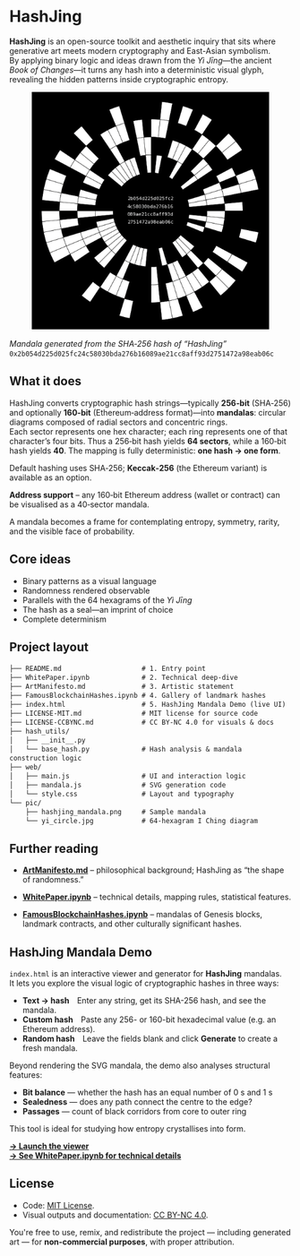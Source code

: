 # HashJing

**HashJing** is an open-source toolkit and aesthetic inquiry that sits where generative art meets modern cryptography and East-Asian symbolism.  
By applying binary logic and ideas drawn from the *Yì Jīng*—the ancient *Book of Changes*—it turns any hash into a deterministic visual glyph, revealing the hidden patterns inside cryptographic entropy.


<figure markdown>
<img src="pic/hashjing_mandala.png" alt="Mandala generated from the SHA‑256 hash of the string “HashJing”"/>
</figure>

*Mandala generated from the SHA‑256 hash of “HashJing”*  
`0x2b054d225d025fc24c58030bda276b16089ae21cc8aff93d2751472a98eab06c`

## What it does

HashJing converts cryptographic hash strings—typically **256‑bit** (SHA‑256) and optionally **160‑bit** (Ethereum‑address format)—into **mandalas**: circular diagrams composed of radial sectors and concentric rings.  
Each sector represents one hex character; each ring represents one of that character’s four bits. Thus a 256‑bit hash yields **64 sectors**, while a 160‑bit hash yields **40**. The mapping is fully deterministic: **one hash → one form**.

Default hashing uses SHA‑256; **Keccak‑256** (the Ethereum variant) is available as an option.

**Address support** – any 160‑bit Ethereum address (wallet or contract) can be visualised as a 40‑sector mandala.

A mandala becomes a frame for contemplating entropy, symmetry, rarity, and the visible face of probability.

## Core ideas

* Binary patterns as a visual language  
* Randomness rendered observable  
* Parallels with the 64 hexagrams of the *Yì Jīng*  
* The hash as a seal—an imprint of choice  
* Complete determinism

## Project layout

```text
├── README.md                    # 1. Entry point
├── WhitePaper.ipynb             # 2. Technical deep-dive
├── ArtManifesto.md              # 3. Artistic statement
├── FamousBlockchainHashes.ipynb # 4. Gallery of landmark hashes
├── index.html                   # 5. HashJing Mandala Demo (live UI)
├── LICENSE-MIT.md               # MIT license for source code
├── LICENSE-CCBYNC.md            # CC BY-NC 4.0 for visuals & docs
├── hash_utils/
│   ├── __init__.py
│   └── base_hash.py             # Hash analysis & mandala construction logic
├── web/
│   ├── main.js                  # UI and interaction logic
│   ├── mandala.js               # SVG generation code
│   └── style.css                # Layout and typography
└── pic/
    ├── hashjing_mandala.png     # Sample mandala
    └── yi_circle.jpg            # 64-hexagram I Ching diagram
```

## Further reading

* [**ArtManifesto.md**](https://github.com/DataSattva/hashjing/blob/main/ArtManifesto.md) – philosophical background; HashJing as “the shape of randomness.”

* [**WhitePaper.ipynb**](https://github.com/DataSattva/hashjing/blob/main/WhitePaper.ipynb) – technical details, mapping rules, statistical features.

* [**FamousBlockchainHashes.ipynb**](https://github.com/DataSattva/hashjing/blob/main/FamousBlockchainHashes.ipynb) – mandalas of Genesis blocks, landmark contracts, and other culturally significant hashes.

## HashJing Mandala Demo

`index.html` is an interactive viewer and generator for **HashJing** mandalas.  
It lets you explore the visual logic of cryptographic hashes in three ways:

* **Text → hash** Enter any string, get its SHA-256 hash, and see the mandala.  
* **Custom hash** Paste any 256- or 160-bit hexadecimal value (e.g. an Ethereum address).  
* **Random hash** Leave the fields blank and click **Generate** to create a fresh mandala.

Beyond rendering the SVG mandala, the demo also analyses structural features:

* **Bit balance** — whether the hash has an equal number of 0 s and 1 s  
* **Sealedness** — does any path connect the centre to the edge?  
* **Passages** — count of black corridors from core to outer ring  

This tool is ideal for studying how entropy crystallises into form.

**[→ Launch the viewer](https://datasattva.github.io/hashjing-demo/)**  
**[→ See WhitePaper.ipynb for technical details](https://github.com/DataSattva/hashjing/blob/main/WhitePaper.ipynb)**

## License

- Code: [MIT License](https://github.com/DataSattva/hashjing/blob/main/LICENSE-MIT.md).
- Visual outputs and documentation: [CC BY-NC 4.0](https://github.com/DataSattva/hashjing/blob/main/LICENSE-CCBYNC.md).

You're free to use, remix, and redistribute the project — including generated art — for **non-commercial purposes**, with proper attribution.



